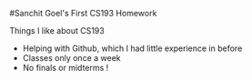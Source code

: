 #Sanchit Goel's First CS193 Homework

Things I like about CS193
- Helping with Github, which I had little experience in before
- Classes only once a week
- No finals or midterms !
